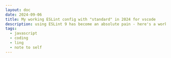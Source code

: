 ```yaml
---
layout: doc
date: 2024-09-06
title: My working ESLint config with "standard" in 2024 for vscode
description: using ESLint 9 has become an absolute pain - here's a working setup
tags:
  - javascript
  - coding
  - ling
  - note to self
---
```


<Title />

I like ESLint because it integrates nicely with vscode but recently it has become a nightmare to get a new setup up and running due to changes in version 9's config format and the struggle over who own's the "standard" package. Anyway, here's my setup that should work with vscode and your package manager scripts:

```
npm i -D eslint eslint-config-standard eslint-plugin-import eslint-plugin-n eslint-plugin-node eslint-plugin-promise
```

next, create a `.eslintrc.cjs` file in your project root with the following content:

```js
module.exports = {
  env: {
    node: true
  },
  extends: 'standard',
  overrides: [
    {
      files: ['.eslintrc.cjs']
    }
  ],
  parserOptions: {
    ecmaVersion: 'latest',
    sourceType: 'module'
  },
  ignorePatterns: ['node_modules/', 'dist/', 'build/', 'coverage/']
}
```
> Make sure you use the `.cjs` extension.

Next, in vscode uninstall the ESLint extension.

Then reinstall the ESLint extension:
```bash
// CTRL+P
ext install dbaeumer.vscode-eslint
```

Next, open the command palette, search for "user settings JSON" and delete the following line:

```json5
// ...
  "[javascript]": {
    "editor.defaultFormatter": "WHATEVER_YOU_HAVE_HERE",
    // ^ delete this line
  },
//...
```

go to a javascript document inside the current project and press `CTRL+SHIFT+P` and search for "format document". Select "ESLint" as the formatter.

If you are lucky, the ESLint formatter will persist and pick up your local config. If not just give up and use the `--fix` flag in your package manager scripts.
